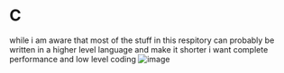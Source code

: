 # C

while i am aware that most of the stuff in this respitory can probably be written in a higher level language and make it shorter i want complete performance and low level coding
![image](https://github.com/user-attachments/assets/d43148e5-962c-4bb1-9ae7-44699e2a4e48)
